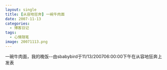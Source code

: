 ```yaml
---
layout: single
title: [从容地狂奔] 一碗牛肉面
date: 2007-11-13
categories:
  - 博客日记
tags:
  - 心情随笔
image: 20071113.png
---
```


一碗牛肉面，我的晚饭--由sbabybird于11/13/200706&#58;00&#58;00下午在从容地狂奔上发表
